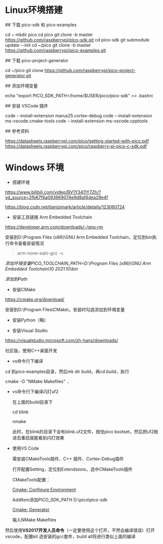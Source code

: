 # Linux环境搭建 

\## 下载 pico-sdk 和 pico-examples

cd ~
mkdir pico
cd pico
git clone -b master https://github.com/raspberrypi/pico-sdk.git
cd pico-sdk
git submodule update --init
cd ~/pico
git clone -b master https://github.com/raspberrypi/pico-examples.git

\## 下载 pico-project-generator

cd ~/pico
git clone https://github.com/raspberrypi/pico-project-generator.git

\## 添加环境变量

echo "export PICO_SDK_PATH=/home/$USER/pico/pico-sdk" >> .bashrc

\## 安装 VSCode 插件

code --install-extension marus25.cortex-debug
code --install-extension ms-vscode.cmake-tools
code --install-extension ms-vscode.cpptools

\## 参考资料

https://datasheets.raspberrypi.com/pico/getting-started-with-pico.pdf
https://datasheets.raspberrypi.com/pico/raspberry-pi-pico-c-sdk.pdf



# Windows 环境

- 搭建环境

https://www.bilibili.com/video/BV1Y3411Y7Zh/?vd_source=2fb67f6a093969074e9d8af4dea29e4f

https://blog.csdn.net/tianizimark/article/details/123060724

- 安装工具链接 Arm Embedded Toolchain


https://developer.arm.com/downloads/-/gnu-rm

安装到D:\Program Files (x86)\GNU Arm Embedded Toolchain，定位到bin执行命令查看安装情况

> arm-none-eabi-gcc -v

*添加环境变量PICO_TOOLCHAIN_PATH=D:\Program Files (x86)\GNU Arm Embedded Toolchain\10 2021.10\bin*

*添加到Path*



- 安装CMake


https://cmake.org/download/

安装到D:\Program Files\CMake\，安装时勾选添加到环境变量

- 安装Python（略）


- 安装Visual Studio


https://visualstudio.microsoft.com/zh-hans/downloads/

社区版，使用C++桌面开发



- vs命令行下编译

cd 到pico-examples目录，然后mk dir build，再cd build，执行

cmake -G "NMake Makefiles" ..



- vs命令行下编译闪灯uf2

  在上面的build目录下

  cd blink

  nmake
  
  此时，在blink的目录下会有blink.uf2文件，按住pico bootset，然后把uf2拖进去重启就能看到闪灯效果
  
  

- 使用VS Code

  需安装CMakeTools插件、C++ 插件、Cortex-Debug插件

  打开配置Setting，定位到Extendsions，选中CMakeTools插件

  CMakeTools配置：

  <u>Cmake: Configure Environment</u>

  AddItem添加PICO_SDK_PATH    D:\pico\pico-sdk

  <u>Cmake: Generator</u>

  输入NMake Makefiles

然后使用**VS2017开发人员命令**（一定要使用这个打开，不然会编译错误）打开vscode，配置kit 选安装的gcc套件，build all将进行类似上面的编译
